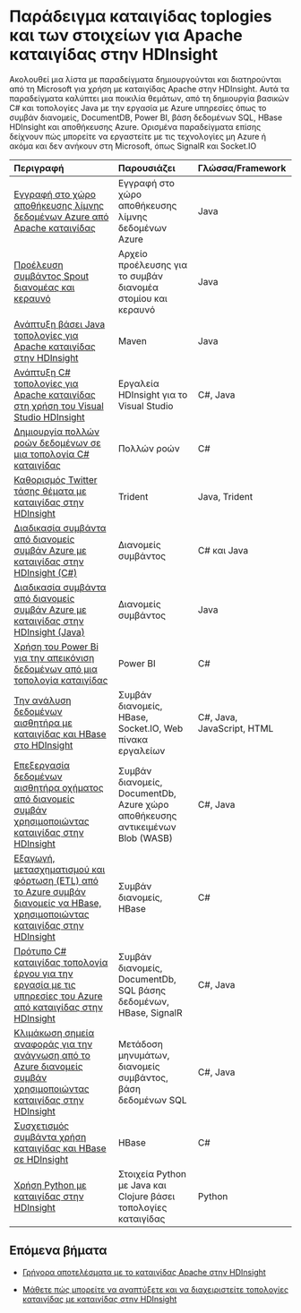 <properties
 pageTitle="Παράδειγμα καταιγίδας Apache τοπολογίες στην HDInsight | Microsoft Azure"
 description="Μια λίστα με παράδειγμα καταιγίδας τοπολογίες δημιουργούνται και ελεγχθεί με καταιγίδας Apache στην HDInsight συμπεριλαμβανομένων βασικές τοπολογίες C# και Java και εργασία με διανομείς συμβάν."
 services="hdinsight"
 documentationCenter=""
 authors="Blackmist"
 manager="jhubbard"
 editor="cgronlun"
    tags="azure-portal"/>

<tags
 ms.service="hdinsight"
 ms.devlang="na"
 ms.topic="article"
 ms.tgt_pltfrm="na"
 ms.workload="big-data"
 ms.date="08/23/2016"
 ms.author="larryfr"/>

# <a name="example-storm-toplogies-and-components-for-apache-storm-on-hdinsight"></a>Παράδειγμα καταιγίδας toplogies και των στοιχείων για Apache καταιγίδας στην HDInsight

Ακολουθεί μια λίστα με παραδείγματα δημιουργούνται και διατηρούνται από τη Microsoft για χρήση με καταιγίδας Apache στην HDInsight. Αυτά τα παραδείγματα καλύπτει μια ποικιλία θεμάτων, από τη δημιουργία βασικών C# και τοπολογίες Java με την εργασία με Azure υπηρεσίες όπως το συμβάν διανομείς, DocumentDB, Power BI, βάση δεδομένων SQL, HBase HDInsight και αποθήκευσης Azure. Ορισμένα παραδείγματα επίσης δείχνουν πώς μπορείτε να εργαστείτε με τις τεχνολογίες μη Azure ή ακόμα και δεν ανήκουν στη Microsoft, όπως SignalR και Socket.IO

| Περιγραφή                                                                                             | Παρουσιάζει                                         | Γλώσσα/Framework         |
|:--------------------------------------------------------------------------------------------------------|:-----------------------------------------------------|:---------------------------|
| [Εγγραφή στο χώρο αποθήκευσης λίμνης δεδομένων Azure από Apache καταιγίδας](hdinsight-storm-write-data-lake-store.md) | Εγγραφή στο χώρο αποθήκευσης λίμνης δεδομένων Azure | Java |
| [Προέλευση συμβάντος Spout διανομέας και κεραυνό](https://github.com/apache/storm/tree/master/external/storm-eventhubs) | Αρχείο προέλευσης για το συμβάν διανομέα στομίου και κεραυνό | Java |
| [Ανάπτυξη βάσει Java τοπολογίες για Apache καταιγίδας στην HDInsight][5797064f]                                 | Maven                                                | Java                       |
| [Ανάπτυξη C# τοπολογίες για Apache καταιγίδας στη χρήση του Visual Studio HDInsight][16fce2d1]                     | Εργαλεία HDInsight για το Visual Studio                    | C#, Java                   |
| [Δημιουργία πολλών ροών δεδομένων σε μια τοπολογία C# καταιγίδας][ec5a4064]                                         | Πολλών ροών                                     | C#                         |
| [Καθορισμός Twitter τάσης θέματα με καταιγίδας στην HDInsight][3c86c7c8]                                   | Trident                                              | Java, Trident              |
| [Διαδικασία συμβάντα από διανομείς συμβάν Azure με καταιγίδας στην HDInsight (C#)][844d1d81]                                | Διανομείς συμβάντος                                           | C# και Java                |
| [Διαδικασία συμβάντα από διανομείς συμβάν Azure με καταιγίδας στην HDInsight (Java)](hdinsight-storm-develop-java-event-hub-topology.md) | Διανομείς συμβάντος | Java |
| [Χρήση του Power Bi για την απεικόνιση δεδομένων από μια τοπολογία καταιγίδας][94d15238]                              | Power BI                                             | C#                         |
| [Την ανάλυση δεδομένων αισθητήρα με καταιγίδας και HBase στο HDInsight][ab894747]                                     | Συμβάν διανομείς, HBase, Socket.IO, Web πίνακα εργαλείων          | C#, Java, JavaScript, HTML |
| [Επεξεργασία δεδομένων αισθητήρα οχήματος από διανομείς συμβάν χρησιμοποιώντας καταιγίδας στην HDInsight][246ee964]                        | Συμβάν διανομείς, DocumentDb, Azure χώρο αποθήκευσης αντικειμένων Blob (WASB)    | C#, Java                   |
| [Εξαγωγή, μετασχηματισμού και φόρτωση (ETL) από το Azure συμβάν διανομείς να HBase, χρησιμοποιώντας καταιγίδας στην HDInsight][b4b68194] | Συμβάν διανομείς, HBase                                    | C#                         |
| [Πρότυπο C# καταιγίδας τοπολογία έργου για την εργασία με τις υπηρεσίες του Azure από καταιγίδας στην HDInsight][ce0c02a2]  | Συμβάν διανομείς, DocumentDb, SQL βάσης δεδομένων, HBase, SignalR | C#, Java                   |
| [Κλιμάκωση σημεία αναφοράς για την ανάγνωση από το Azure διανομείς συμβάν χρησιμοποιώντας καταιγίδας στην HDInsight][d6c540e3]           | Μετάδοση μηνυμάτων, διανομείς συμβάντος, βάση δεδομένων SQL         | C#, Java                   |
| [Συσχετισμός συμβάντα χρήση καταιγίδας και HBase σε HDInsight](hdinsight-storm-correlation-topology.md) | HBase | C# |
| [Χρήση Python με καταιγίδας στην HDInsight](hdinsight-storm-develop-python-topology.md) | Στοιχεία Python με Java και Clojure βάσει τοπολογίες καταιγίδας | Python |

## <a name="next-steps"></a>Επόμενα βήματα

* [Γρήγορα αποτελέσματα με το καταιγίδας Apache στην HDInsight][2b8c3488]

* [Μάθετε πώς μπορείτε να αναπτύξετε και να διαχειριστείτε τοπολογίες καταιγίδας με καταιγίδας στην HDInsight][6eb0d3b8]

  [2b8c3488]: hdinsight-apache-storm-tutorial-get-started-linux.md "Μάθετε τον τρόπο δημιουργίας μιας καταιγίδας σε σύμπλεγμα HDInsight και χρήση του πίνακα εργαλείων καταιγίδας για την ανάπτυξη τοπολογίες παράδειγμα."
  [6eb0d3b8]: hdinsight-storm-deploy-monitor-topology.md "Μάθετε πώς μπορείτε να αναπτύξετε και να διαχειριστείτε τοπολογίες χρησιμοποιώντας τον πίνακα εργαλείων καταιγίδας που βασίζεται στο web και καταιγίδας περιβάλλοντος εργασίας Χρήστη ή τα εργαλεία HDInsight για το Visual Studio."
  [16fce2d1]: hdinsight-storm-develop-csharp-visual-studio-topology.md "Μάθετε πώς μπορείτε να δημιουργήσετε τοπολογίες C# καταιγίδας, χρησιμοποιώντας τα εργαλεία HDInsight για το Visual Studio."
  [5797064f]: hdinsight-storm-develop-java-topology.md "Μάθετε πώς να δημιουργείτε τοπολογίες καταιγίδας σε Java, χρησιμοποιώντας Maven, δημιουργώντας μια τοπολογία βασικές wordcount."
  [94d15238]: hdinsight-storm-power-bi-topology.md "Παρουσιάζει πώς μπορείτε να εγγραφή δεδομένων στο Power BI από μια τοπολογία C# και, στη συνέχεια, δημιουργήστε ένα γράφημα και πίνακα εργαλείων από τα δεδομένα."
  [ec5a4064]: https://github.com/Blackmist/csharp-storm-example "Παρουσιάζει μια βασική τοπολογία καταιγίδας που εκτελεί μια wordcount, υλοποιηθεί σε C#. Αυτό δείχνει επίσης πώς μπορείτε να δημιουργήσετε πολλές ροές δεδομένων μέσα σε μια τοπολογία C#."
  [844d1d81]: hdinsight-storm-develop-csharp-event-hub-topology.md "Μάθετε πώς να ανάγνωση και εγγραφή δεδομένων από το Azure συμβάν διανομείς με καταιγίδας στην HDInsight."
  [ab894747]: hdinsight-storm-sensor-data-analysis.md "Μάθετε πώς να χρησιμοποιείτε καταιγίδας Apache στην HDInsight να επεξεργάζονται αισθητήρα δεδομένα από το Azure συμβάν διανομείς, οπτικοποίηση χρησιμοποιώντας D3.js και (προαιρετικά), αποθηκεύστε το σε HBase."
  [3c86c7c8]: hdinsight-storm-twitter-trending.md "Μάθετε πώς μπορείτε να χρησιμοποιήσετε Trident για να δημιουργήσετε μια τοπολογία καταιγίδας που καθορίζει τάσης θέματα (βάσει hashtags,) στο Twitter."
  [246ee964]: hdinsight-storm-iot-eventhub-documentdb.md "Μάθετε πώς μπορείτε να χρησιμοποιήσετε μια τοπολογία καταιγίδας για την ανάγνωση μηνυμάτων από το Azure συμβάν διανομείς, ανάγνωση εγγράφων από το Azure DocumentDB για αναφορά σε δεδομένα και αποθήκευση δεδομένων στο χώρο αποθήκευσης Azure."
  [d6c540e3]: https://github.com/hdinsight/hdinsight-storm-examples/blob/master/EventCountExample "Διάφορες τοπολογίες για μια επίδειξη μετάδοσης κατά την ανάγνωση από διανομείς συμβάν Azure και την αποθήκευση στη βάση δεδομένων SQL χρησιμοποιώντας καταιγίδας Apache στην HDInsight."
  [b4b68194]: https://github.com/hdinsight/hdinsight-storm-examples/blob/master/RealTimeETLExample "Μάθετε πώς μπορείτε να την ανάγνωση δεδομένων από διανομείς συμβάν Azure, συγκεντρωτικών αποτελεσμάτων και Μετασχηματισμός των δεδομένων και, στη συνέχεια, αποθηκεύστε το σε HBase σε HDInsight."
  [ce0c02a2]: https://github.com/hdinsight/hdinsight-storm-examples/tree/master/templates/HDInsightStormExamples "Αυτό το έργο περιέχει πρότυπα για spouts, στοιχεία και τοπολογίες για να αλληλεπιδράσετε με διάφορες Azure υπηρεσίες όπως το συμβάν διανομείς, DocumentDB και βάση δεδομένων SQL."
 
